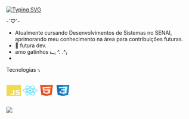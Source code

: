 ### 


<div><a href="https://git.io/typing-svg"><img src="https://readme-typing-svg.demolab.com?font=Fira+Code&pause=1000&color=F7C0C4&random=false&width=435&lines=oii%2C+seja+bem+vindo(a)+ao+meu+espa%C3%A7o+" alt="Typing SVG" /></a></div> 


-`♡´-
<br>
- Atualmente cursando Desenvolvimentos de Sistemas no SENAI, aprimorando meu conhecimento na área para contribuições futuras.
- 👾 futura dev.
- amo gatinhos ᓚ₍ ^. .^₎
- <br>

Tecnologias ⤵
  <div style="display: inline_block"><br>
  <img align="center" alt="Rafa-Js" height="30" width="40" src="https://raw.githubusercontent.com/devicons/devicon/master/icons/javascript/javascript-plain.svg">
  <img align="center" alt="Rafa-React" height="30" width="40" src="https://raw.githubusercontent.com/devicons/devicon/master/icons/react/react-original.svg">
  <img align="center" alt="Rafa-HTML" height="30" width="40" src="https://raw.githubusercontent.com/devicons/devicon/master/icons/html5/html5-original.svg">
  <img align="center" alt="Rafa-CSS" height="30" width="40" src="https://raw.githubusercontent.com/devicons/devicon/master/icons/css3/css3-original.svg">
</div>
  
  ##
 
<div> 
  <a href="https://instagram.com/dudinhaameow" target="_blank"><img src="https://img.shields.io/badge/-Instagram-%23E4405F?style=for-the-badge&logo=instagram&logoColor=white" target="_blank"></a>
</div>



